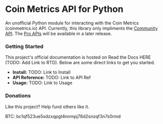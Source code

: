 Coin Metrics API for Python
===========================

An unofficial Python module for interacting with the Coin Metrics (coinmetrics.io) API. Currently, this library only impliments the [Community API](https://coinmetrics.io/api/). The [Pro APIs](https://coinmetrics.io/cm-network-data-pro/) will be available in a later release.

### Getting Started

This project's official documentation is hosted on Read the Docs HERE (TODO: Add Link to RTD). Below are some direct links to get you started.

* __Install:__ TODO: Link to Install
* __API Reference:__ TODO: Link to API Ref
* __Usage:__ TODO: Link to Usage

### Donations

Like this project? Help fund others like it.

BTC: bc1qf523ue5xdzxqpgt4nnmpj78d2snzqf3n7s0rmd
